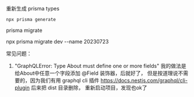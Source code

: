 重新生成 prisma types
```
npx prisma generate
```

prisma migrate

npx prisma migrate dev --name 20230723


常见问题：
1. "GraphQLError: Type About must define one or more fields"
   我的做法是 给About中任意一个字段添加 @Field 装饰器，后就好了， 但是按道理说不需要的，因为我们有用 graphql cli 插件
   https://docs.nestjs.com/graphql/cli-plugin
   后来把 dist 目录删除， 重新启动项目，发现也ok了




